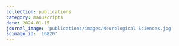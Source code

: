 ```yaml
---
collection: publications
category: manuscripts
date: 2024-01-15
journal_image: 'publications/images/Neurological Sciences.jpg'
scimago_id: '16820'
---
```

